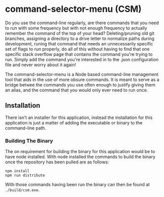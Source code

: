 # command-selector-menu (CSM)

Do you use the command-line regularly, are there commands that you need to run with some frequency but with not enough
frequency to actually remember the command of the top of your head? Deleting/pruning old git branches, assigning a
directory to a drive letter to normalize paths during development, runing that command that needs an unnecessarily specific
set of flags to run properly, do all of this without having to find that one specific stack overflow page that contains
the command you're trying to run. Simply add the command you're interested in to the .json configuration file and never
worry about it again!

The command-selector-menu is a Node based command-line management tool that aids in the use of more obsure commands. It
is meant to serve as a bridge betwee the commands you use often enough to justify giving them an alias, and the command
that you would only ever need to run once.

## Installation

There isn't an installer for this application, instead the installation for this application is just a matter of adding
the executable or binary to the command-line path.

### Building The Binary

The on requirement for building the binary for this application would be to have node installed. With node installed the
commands to build the binary once the repository has been pulled are as follows:

```shell
npm install
npm run distribute
```

With those commands having been run the binary can then be found at `./build/csm.exe`.
